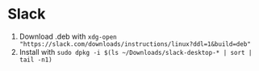 # Slack

1. Download .deb with `xdg-open "https://slack.com/downloads/instructions/linux?ddl=1&build=deb"`
2. Install with `sudo dpkg -i $(ls ~/Downloads/slack-desktop-* | sort | tail -n1)`

